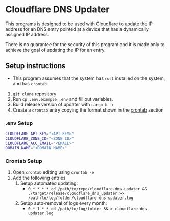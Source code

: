 # Cloudflare DNS Updater

This programs is designed to be used with Cloudflare to update the IP address for an DNS entry pointed at a device that has a dynamically assigned IP address.

There is no guarantee for the security of this program and it is made only to achieve the goal of updating the IP for an entry.

## Setup instructions

* This program assumes that the system has `rust` installed on the system, and has `crontab`.

1. `git clone` repository
2. Run `cp .env.example .env` and fill out variables.
3. Build release version of updater with `cargo b -r`
4. Create a `crontab` entry copying the format shown in the [crontab](#Crontab-Setup) section

### .env Setup

```sh
CLOUDFLARE_API_KEY="<API KEY>"
CLOUDFLARE_ZONE_ID="<ZONE ID>"
CLOUDFLARE_ACC_EMAIL="<EMAIL>"
DOMAIN_NAME="<DOMAIN NAME>"
```

### Crontab Setup

1. Open `crontab` editing using `crontab -e`
2. Add the following entries
   1. Setup automated updating:
      * `0 * * * * cd /path/to/repo/cloudflare-dns-updater && ./target/release/cloudflare_dns_updater >> /path/to/log/folder/cloudflare-dns-updater.log`
   2. Setup auto-removal of logs every month:
      * `0 * 1 * * cd /path/to/log/folder && > cloudflare-dns-updater.log`
